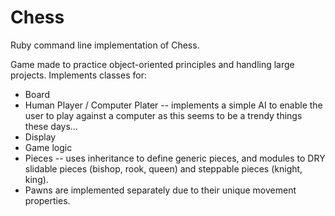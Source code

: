 # Chess

Ruby command line implementation of Chess.

Game made to practice object-oriented principles and handling large projects. Implements classes for:

- Board
- Human Player / Computer Plater -- implements a simple AI to enable the user to play against a computer as this seems to be a trendy things these days...
- Display
- Game logic
- Pieces -- uses inheritance to define generic pieces, and modules to DRY slidable pieces (bishop, rook, queen) and steppable pieces (knight, king).
- Pawns are implemented separately due to their unique movement properties.
